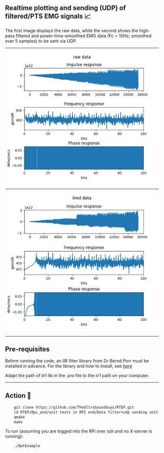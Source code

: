 ## Realtime plotting and sending (UDP) of filtered/PTS EMG signals :chart_with_upwards_trend:

The first image displays the raw data, while the second shows the high-pass filtered and power-time-smoothed EMG data (Fc = 10Hz; smoothed over 5 samples) to be sent via UDP.

---

![](origin.png)

---

![](flhp1ed.png)

---

## Pre-requisites 

Before running the code, an IIR filter library from Dr Bernd Porr must be installed in advance. For the library and how to install, see [here](https://github.com/berndporr/iir1)

Adapt the path of iir1 lib in the .pro file to the iir1 path on your computer.

---

## Action :movie_camera:


```
    git clone https://github.com/TheUltraSoundGuys/RTEP.git
    cd RTEP/Rpi_end/unit tests in RPI end/Data filter+udp sending unit
    qmake
    make
```

To run (assuming you are logged into the RPi over ssh and no X-server is running):

```
    ./QwtExample
```

